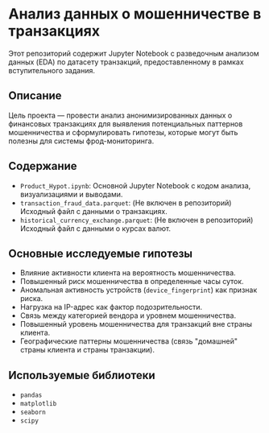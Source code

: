 # Анализ данных о мошенничестве в транзакциях

Этот репозиторий содержит Jupyter Notebook с разведочным анализом данных (EDA) по датасету транзакций, предоставленному в рамках вступительного задания.

## Описание

Цель проекта — провести анализ анонимизированных данных о финансовых транзакциях для выявления потенциальных паттернов мошенничества и сформулировать гипотезы, которые могут быть полезны для системы фрод-мониторинга.

## Содержание

*   `Product_Hypot.ipynb`: Основной Jupyter Notebook с кодом анализа, визуализациями и выводами.
*   `transaction_fraud_data.parquet`: (Не включен в репозиторий) Исходный файл с данными о транзакциях.
*   `historical_currency_exchange.parquet`: (Не включен в репозиторий) Исходный файл с данными о курсах валют.

## Основные исследуемые гипотезы

*   Влияние активности клиента на вероятность мошенничества.
*   Повышенный риск мошенничества в определенные часы суток.
*   Аномальная активность устройств (`device_fingerprint`) как признак риска.
*   Нагрузка на IP-адрес как фактор подозрительности.
*   Связь между категорией вендора и уровнем мошенничества.
*   Повышенный уровень мошенничества для транзакций вне страны клиента.
*   Географические паттерны мошенничества (связь "домашней" страны клиента и страны транзакции).

## Используемые библиотеки

*   `pandas`
*   `matplotlib`
*   `seaborn`
*   `scipy`
